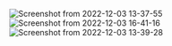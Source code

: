 
![Screenshot from 2022-12-03 13-37-55](https://user-images.githubusercontent.com/115286845/205443657-ea408632-c571-4f87-9502-6b7596eba643.png)
![Screenshot from 2022-12-03 16-41-16](https://user-images.githubusercontent.com/115286845/205443747-212bc5c7-84a1-4992-98a2-b73278393fdd.png)
![Screenshot from 2022-12-03 13-39-28](https://user-images.githubusercontent.com/115286845/205443753-5b0420e7-007a-4146-ae67-c35e1a2a3ab2.png)
